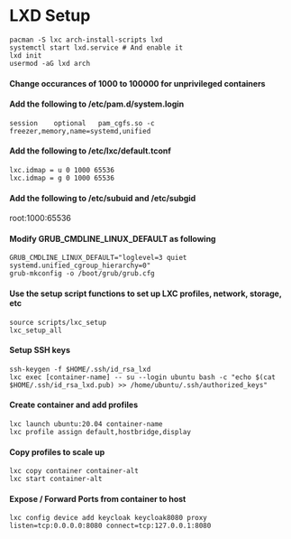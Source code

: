 # LXD Setup
```
pacman -S lxc arch-install-scripts lxd
systemctl start lxd.service	# And enable it
lxd init
usermod -aG lxd arch
```

#### Change occurances of 1000 to 100000 for unprivileged containers
#### Add the following to /etc/pam.d/system.login
```
session    optional   pam_cgfs.so -c freezer,memory,name=systemd,unified
```

#### Add the following to /etc/lxc/default.tconf
```     
lxc.idmap = u 0 1000 65536
lxc.idmap = g 0 1000 65536
```

#### Add the following to /etc/subuid and /etc/subgid
root:1000:65536

#### Modify GRUB_CMDLINE_LINUX_DEFAULT as following
```
GRUB_CMDLINE_LINUX_DEFAULT="loglevel=3 quiet systemd.unified_cgroup_hierarchy=0"
grub-mkconfig -o /boot/grub/grub.cfg
```

#### Use the setup script functions to set up LXC profiles, network, storage, etc
```
source scripts/lxc_setup
lxc_setup_all
```

#### Setup SSH keys
```
ssh-keygen -f $HOME/.ssh/id_rsa_lxd
lxc exec [container-name] -- su --login ubuntu bash -c "echo $(cat $HOME/.ssh/id_rsa_lxd.pub) >> /home/ubuntu/.ssh/authorized_keys" 
```

#### Create container and add profiles
```
lxc launch ubuntu:20.04 container-name
lxc profile assign default,hostbridge,display
```

#### Copy profiles to scale up
```
lxc copy container container-alt
lxc start container-alt
```
#### Expose / Forward Ports from container to host
```
lxc config device add keycloak keycloak8080 proxy listen=tcp:0.0.0.0:8080 connect=tcp:127.0.0.1:8080
```
